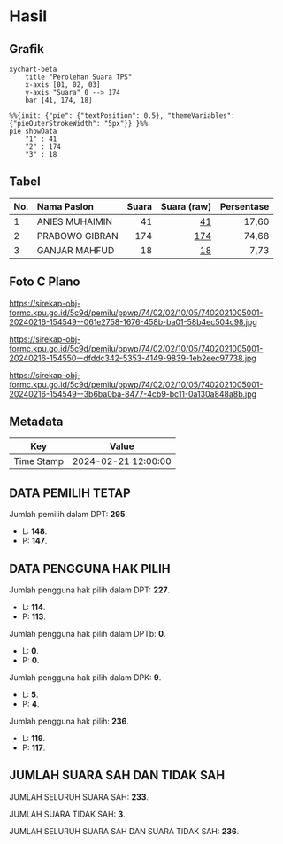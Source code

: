 # Hasil

## Grafik

```mermaid
xychart-beta
    title "Perolehan Suara TPS"
    x-axis [01, 02, 03]
    y-axis "Suara" 0 --> 174
    bar [41, 174, 18]
```

```mermaid
%%{init: {"pie": {"textPosition": 0.5}, "themeVariables": {"pieOuterStrokeWidth": "5px"}} }%%
pie showData
    "1" : 41
    "2" : 174
    "3" : 18
```

## Tabel

| No. | Nama Paslon    | Suara | Suara (raw) | Persentase |
|:--- |:-------------- | -----:| -----------:| ----------:|
| 1   | ANIES MUHAIMIN | 41    | [41][p-1]   | 17,60      |
| 2   | PRABOWO GIBRAN | 174   | [174][p-2]  | 74,68      |
| 3   | GANJAR MAHFUD  | 18    | [18][p-3]   | 7,73       |


[p-1]: https://github.com/gigit-pemilu/pemilu-2024-74-sulawesi-tenggara/blob/main/pilpres/hitung-suara/sub/74-sulawesi-tenggara/sub/02-konawe/sub/02-unaaha/sub/1005-arombu/sub/001-tps/sub/paslon-1.txt
[p-2]: https://github.com/gigit-pemilu/pemilu-2024-74-sulawesi-tenggara/blob/main/pilpres/hitung-suara/sub/74-sulawesi-tenggara/sub/02-konawe/sub/02-unaaha/sub/1005-arombu/sub/001-tps/sub/paslon-2.txt
[p-3]: https://github.com/gigit-pemilu/pemilu-2024-74-sulawesi-tenggara/blob/main/pilpres/hitung-suara/sub/74-sulawesi-tenggara/sub/02-konawe/sub/02-unaaha/sub/1005-arombu/sub/001-tps/sub/paslon-3.txt

## Foto C Plano

https://sirekap-obj-formc.kpu.go.id/5c9d/pemilu/ppwp/74/02/02/10/05/7402021005001-20240216-154549--061e2758-1676-458b-ba01-58b4ec504c98.jpg

https://sirekap-obj-formc.kpu.go.id/5c9d/pemilu/ppwp/74/02/02/10/05/7402021005001-20240216-154550--dfddc342-5353-4149-9839-1eb2eec97738.jpg

https://sirekap-obj-formc.kpu.go.id/5c9d/pemilu/ppwp/74/02/02/10/05/7402021005001-20240216-154549--3b6ba0ba-8477-4cb9-bc11-0a130a848a8b.jpg


## Metadata

| Key        | Value               |
| ---------- | ------------------- |
| Time Stamp | 2024-02-21 12:00:00 |


## DATA PEMILIH TETAP

Jumlah pemilih dalam DPT: **295**.
 * L: **148**.
 * P: **147**.

## DATA PENGGUNA HAK PILIH

Jumlah pengguna hak pilih dalam DPT: **227**.
 * L: **114**.
 * P: **113**.

Jumlah pengguna hak pilih dalam DPTb: **0**.
 * L: **0**.
 * P: **0**.

Jumlah pengguna hak pilih dalam DPK: **9**.
 * L: **5**.
 * P: **4**.

Jumlah pengguna hak pilih: **236**.
 * L: **119**.
 * P: **117**.

## JUMLAH SUARA SAH DAN TIDAK SAH

JUMLAH SELURUH SUARA SAH: **233**.

JUMLAH SUARA TIDAK SAH: **3**.

JUMLAH SELURUH SUARA SAH DAN SUARA TIDAK SAH: **236**.


